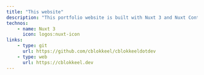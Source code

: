 ```yaml
---
title: "This website"
description: "This portfolio website is built with Nuxt 3 and Nuxt Content, combining a clean design with efficient code to showcase my projects. It features a blog for sharing insights and a dedicated section for my résumé, offering a straightforward look at my work and experience."
technos: 
    - name: Nuxt 3
      icon: logos:nuxt-icon
links:
    - type: git
      url: https://github.com/cblokkeel/cblokkeeldotdev
    - type: web
      url: https://cblokkeel.dev
---
```

